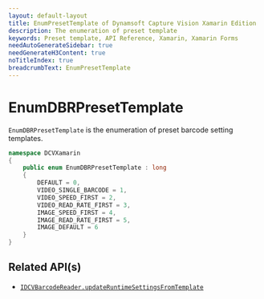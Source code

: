 ```yaml
---
layout: default-layout
title: EnumPresetTemplate of Dynamsoft Capture Vision Xamarin Edition
description: The enumeration of preset template
keywords: Preset template, API Reference, Xamarin, Xamarin Forms
needAutoGenerateSidebar: true
needGenerateH3Content: true
noTitleIndex: true
breadcrumbText: EnumPresetTemplate
---
```


# EnumDBRPresetTemplate

`EnumDBRPresetTemplate` is the enumeration of preset barcode setting templates.

```c#
namespace DCVXamarin
{
    public enum EnumDBRPresetTemplate : long
    {
        DEFAULT = 0,
        VIDEO_SINGLE_BARCODE = 1,
        VIDEO_SPEED_FIRST = 2,
        VIDEO_READ_RATE_FIRST = 3,
        IMAGE_SPEED_FIRST = 4,
        IMAGE_READ_RATE_FIRST = 5,
        IMAGE_DEFAULT = 6
    }
}
```

## Related API(s)

- [`IDCVBarcodeReader.updateRuntimeSettingsFromTemplate`](barcode-reader.md#updateruntimesettingsfromtemplate)
